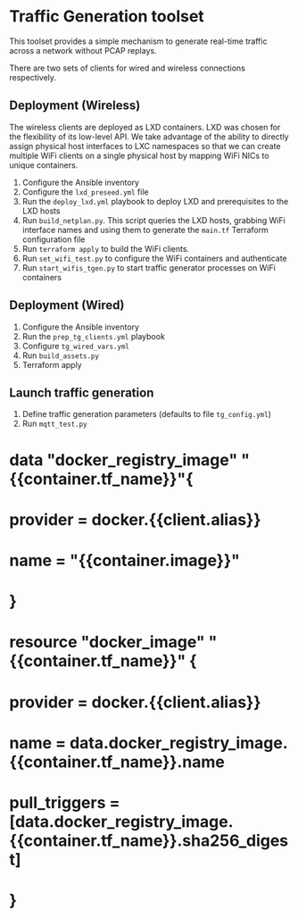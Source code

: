 # Traffic Generation toolset

This toolset provides a simple mechanism to generate real-time traffic across a network without PCAP replays.

There are two sets of clients for wired and wireless connections respectively.

## Deployment (Wireless)

The wireless clients are deployed as LXD containers. LXD was chosen for the flexibility of its low-level API. We take advantage of the ability to directly assign physical host interfaces to LXC namespaces so that we can create multiple WiFi clients on a single physical host by mapping WiFi NICs to unique containers.

1. Configure the Ansible inventory 
2. Configure the `lxd_preseed.yml` file
3. Run the `deploy_lxd.yml` playbook to deploy LXD and prerequisites to the LXD hosts
4. Run `build_netplan.py`. This script queries the LXD hosts, grabbing WiFi interface names and using them to generate the `main.tf` Terraform configuration file
5. Run `terraform apply` to build the WiFi clients.
6. Run `set_wifi_test.py` to configure the WiFi containers and authenticate
7. Run `start_wifis_tgen.py` to start traffic generator processes on WiFi containers

## Deployment (Wired)

1. Configure the Ansible inventory
2. Run the `prep_tg_clients.yml` playbook
3. Configure `tg_wired_vars.yml`
4. Run `build_assets.py`
5. Terraform apply

## Launch traffic generation

1. Define traffic generation parameters (defaults to file `tg_config.yml`)
2. Run `mqtt_test.py`


# data "docker_registry_image" "{{container.tf_name}}"{
#     provider = docker.{{client.alias}}
#     name = "{{container.image}}"
# }

# resource "docker_image" "{{container.tf_name}}" {
#     provider = docker.{{client.alias}}
#     name = data.docker_registry_image.{{container.tf_name}}.name
#     pull_triggers = [data.docker_registry_image.{{container.tf_name}}.sha256_digest]
# }